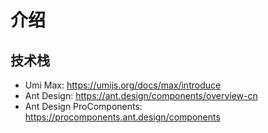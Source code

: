 # 介绍

## 技术栈

- Umi Max: https://umijs.org/docs/max/introduce
- Ant Design: https://ant.design/components/overview-cn
- Ant Design ProComponents: https://procomponents.ant.design/components

